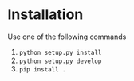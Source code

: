 # Installation
Use one of the following commands
1. ```python setup.py install```
3. ```python setup.py develop```
2. ```pip install .```